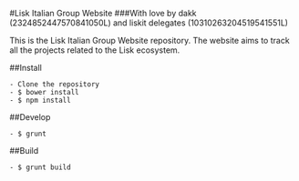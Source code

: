 #Lisk Italian Group Website
###With love by dakk (2324852447570841050L) and liskit delegates (10310263204519541551L)

This is the Lisk Italian Group Website repository. The website aims to track all the projects related to the Lisk ecosystem. 

##Install

    - Clone the repository
    - $ bower install
    - $ npm install
    
##Develop

    - $ grunt
    
##Build

    - $ grunt build